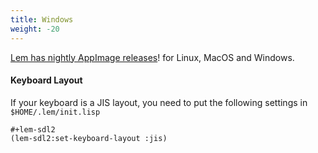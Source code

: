 ```yaml
---
title: Windows
weight: -20
---
```


[Lem has nightly AppImage releases](https://github.com/lem-project/lem/releases)! for Linux, MacOS and Windows.

#### Keyboard Layout

If your keyboard is a JIS layout, you need to put the following settings in `$HOME/.lem/init.lisp`

```common-lisp
#+lem-sdl2
(lem-sdl2:set-keyboard-layout :jis)
```
